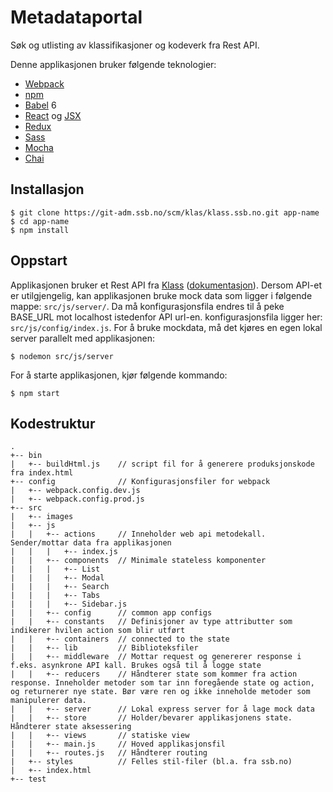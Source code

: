 # Metadataportal
Søk og utlisting av klassifikasjoner og kodeverk fra Rest API.

Denne applikasjonen bruker følgende teknologier:
- [Webpack](http://webpack.github.io/)
- [npm](https://www.npmjs.com/)
- [Babel](http://babeljs.io/) 6
- [React](https://facebook.github.io/react/) og [JSX](https://facebook.github.io/jsx/)
- [Redux](http://redux.js.org/)
- [Sass](http://sass-lang.com/)
- [Mocha](https://mochajs.org/)
- [Chai](http://chaijs.com/)

## Installasjon
```
$ git clone https://git-adm.ssb.no/scm/klas/klass.ssb.no.git app-name
$ cd app-name
$ npm install
```

## Oppstart
Applikasjonen bruker et Rest API fra [Klass](http://al-klass-app-u1.ssb.no:8080/rest/v1) ([dokumentasjon](http://al-klass-app-u1.ssb.no:8080/docs/api-guide.html)). Dersom API-et er utilgjengelig, kan applikasjonen bruke mock data som ligger i følgende mappe: `src/js/server/`. Da må konfigurasjonsfila endres til å peke BASE_URL mot localhost istedenfor API url-en. konfigurasjonsfila ligger her: `src/js/config/index.js`. For å bruke mockdata, må det kjøres en egen lokal server parallelt med applikasjonen:
```
$ nodemon src/js/server
```

For å starte applikasjonen, kjør følgende kommando:
```
$ npm start
```

## Kodestruktur

```
.
+-- bin
|   +-- buildHtml.js	// script fil for å generere produksjonskode fra index.html
+-- config				// Konfigurasjonsfiler for webpack
|   +-- webpack.config.dev.js
|   +-- webpack.config.prod.js
+-- src
|   +-- images
|   +-- js
|   |   +-- actions		// Inneholder web api metodekall. Sender/mottar data fra applikasjonen
|   |   |   +-- index.js
|   |   +-- components	// Minimale stateless komponenter
|   |   |   +-- List
|   |   |   +-- Modal
|   |   |   +-- Search
|   |   |   +-- Tabs
|   |   |   +-- Sidebar.js
|   |   +-- config		// common app configs
|   |   +-- constants	// Definisjoner av type attributter som indikerer hvilen action som blir utført
|   |   +-- containers	// connected to the state
|   |   +-- lib			// Biblioteksfiler
|   |   +-- middleware	// Mottar request og genererer response i f.eks. asynkrone API kall. Brukes også til å logge state
|   |   +-- reducers	// Håndterer state som kommer fra action response. Inneholder metoder som tar inn foregående state og action, og returnerer nye state. Bør være ren og ikke inneholde metoder som manipulerer data.
|   |   +-- server		// Lokal express server for å lage mock data
|   |   +-- store		// Holder/bevarer applikasjonens state. Håndterer state aksessering
|   |   +-- views		// statiske view
|   |   +-- main.js		// Hoved applikasjonsfil
|   |   +-- routes.js	// Håndterer routing
|   +-- styles			// Felles stil-filer (bl.a. fra ssb.no)
|   +-- index.html
+-- test
```
